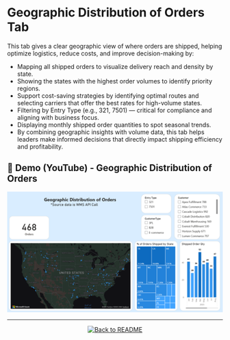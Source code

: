 # Geographic Distribution of Orders Tab

This tab gives a clear geographic view of where orders are shipped, helping optimize logistics, reduce costs, and improve decision-making by:
- Mapping all shipped orders to visualize delivery reach and density by state.
- Showing the states with the highest order volumes to identify priority regions.
- Support cost-saving strategies by identifying optimal routes and selecting carriers that offer the best rates for high-volume states.
- Filtering by Entry Type (e.g., 321, 7501) — critical for compliance and aligning with business focus.
- Displaying monthly shipped order quantities to spot seasonal trends.
- By combining geographic insights with volume data, this tab helps leaders make informed decisions that directly impact shipping efficiency and profitability.

## 🎥 Demo (YouTube) - Geographic Distribution of Orders

[![Watch the video](/Dashboard%20Screenshots/Map%20Orders%20Tab%20Screenshot.png)](https://youtu.be/7fx8Pbv1esQ)

---

<p align="center">
  <a href="/README.md">
    <img src="https://img.shields.io/badge/⬅️%20Back%20to%20README-2C3E50?style=for-the-badge&logo=github&logoColor=white" alt="Back to README">
  </a>
</p>